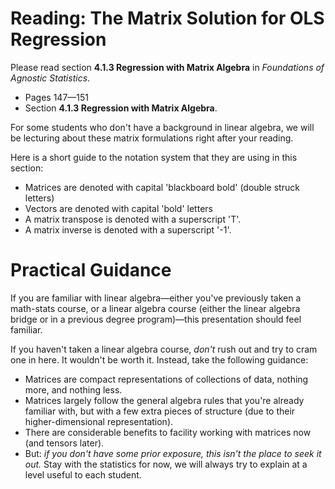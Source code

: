 # Reading: The Matrix Solution for OLS Regression 

Please read section **4.1.3 Regression with Matrix Algebra** in *Foundations of Agnostic Statistics*. 

- Pages 147—151
- Section **4.1.3 Regression with Matrix Algebra**. 

For some students who don't have a background in linear algebra, we will be lecturing about these matrix formulations right after your reading. 

Here is a short guide to the notation system that they are using in this section: 

- Matrices are denoted with capital 'blackboard bold' (double struck letters)
- Vectors are denoted with capital 'bold' letters
- A matrix transpose is denoted with a superscript 'T'. 
- A matrix inverse is denoted with a superscript '-1'. 

# Practical Guidance 
If you are familiar with linear algebra—either you've previously taken a math-stats course, or a linear algebra course (either the linear algebra bridge or in a previous degree program)—this presentation should feel familiar. 

If you haven't taken a linear algebra course, *don't* rush out and try to cram one in here. It wouldn't be worth it. Instead, take the following guidance: 

- Matrices are compact representations of collections of data, nothing more, and nothing less. 
- Matrices largely follow the general algebra rules that you're already familiar with, but with a few extra pieces of structure (due to their higher-dimensional representation). 
- There are considerable benefits to facility working with matrices now (and tensors later). 
- But: *if you don't have some prior exposure, this isn't the place to seek it out.* Stay with the statistics for now, we will always try to explain at a level useful to each student. 